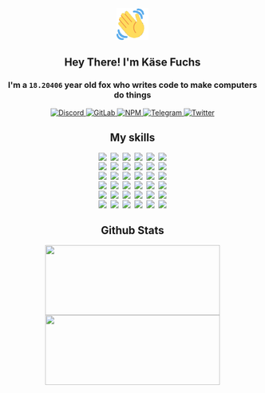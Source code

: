 <div><p align=center><img src=./resources/images/wave.gif width=64px height=64px></p><h2 align=center>Hey There! I'm Käse Fuchs</h2><h3 align=center>I'm a <code>18.20406</code> year old fox who writes code to make computers do things</h3><p align=center><a href=https://discord.com/users/507526681125322772><img alt=Discord src="https://img.shields.io/badge/Discord-5865F2?logo=discord&logoColor=white&style=flat-square#909443537e01c619ce09e3177268f956"> </a><a href=https://gitlab.com/kasefuchs><img alt=GitLab src="https://img.shields.io/badge/GitLab-330F63?logo=gitlab&logoColor=white&style=flat-square#909443537e01c619ce09e3177268f956"> </a><a href=https://npmjs.com/~kasefuchs><img alt=NPM src="https://img.shields.io/badge/NPM-CB3837?logo=npm&logoColor=white&style=flat-square#909443537e01c619ce09e3177268f956"> </a><a href=https://t.me/kasefuchs><img alt=Telegram src="https://img.shields.io/badge/Telegram-2CA5E0?logo=telegram&logoColor=white&style=flat-square#909443537e01c619ce09e3177268f956"> </a><a href=https://twitter.com/kasefuchs><img alt=Twitter src="https://img.shields.io/badge/Twitter-1DA1F2?logo=twitter&logoColor=white&style=flat-square#909443537e01c619ce09e3177268f956"></a></p><h2 align=center>My skills</h2><p align=center><a href=https://aws.amazon.com/ ><picture><source srcset="https://skillicons.dev/icons?i=aws&theme=dark#909443537e01c619ce09e3177268f956" media="(prefers-color-scheme: dark)"><source srcset="https://skillicons.dev/icons?i=aws&theme=light#909443537e01c619ce09e3177268f956" media="(prefers-color-scheme: light), (prefers-color-scheme: no-preference)"><img src="https://skillicons.dev/icons?i=aws&theme=light#909443537e01c619ce09e3177268f956"></picture></a>&nbsp;&nbsp;<a href=https://en.wikipedia.org/wiki/Bash_(Unix_shell)><picture><source srcset="https://skillicons.dev/icons?i=bash&theme=dark#909443537e01c619ce09e3177268f956" media="(prefers-color-scheme: dark)"><source srcset="https://skillicons.dev/icons?i=bash&theme=light#909443537e01c619ce09e3177268f956" media="(prefers-color-scheme: light), (prefers-color-scheme: no-preference)"><img src="https://skillicons.dev/icons?i=bash&theme=light#909443537e01c619ce09e3177268f956"></picture></a>&nbsp;&nbsp;<a href=https://discord.com/developers/docs><picture><source srcset="https://skillicons.dev/icons?i=bots&theme=dark#909443537e01c619ce09e3177268f956" media="(prefers-color-scheme: dark)"><source srcset="https://skillicons.dev/icons?i=bots&theme=light#909443537e01c619ce09e3177268f956" media="(prefers-color-scheme: light), (prefers-color-scheme: no-preference)"><img src="https://skillicons.dev/icons?i=bots&theme=light#909443537e01c619ce09e3177268f956"></picture></a>&nbsp;&nbsp;<a href=https://www.cloudflare.com/ ><picture><source srcset="https://skillicons.dev/icons?i=cloudflare&theme=dark#909443537e01c619ce09e3177268f956" media="(prefers-color-scheme: dark)"><source srcset="https://skillicons.dev/icons?i=cloudflare&theme=light#909443537e01c619ce09e3177268f956" media="(prefers-color-scheme: light), (prefers-color-scheme: no-preference)"><img src="https://skillicons.dev/icons?i=cloudflare&theme=light#909443537e01c619ce09e3177268f956"></picture></a>&nbsp;&nbsp;<a href=https://en.wikipedia.org/wiki/CSS><picture><source srcset="https://skillicons.dev/icons?i=css&theme=dark#909443537e01c619ce09e3177268f956" media="(prefers-color-scheme: dark)"><source srcset="https://skillicons.dev/icons?i=css&theme=light#909443537e01c619ce09e3177268f956" media="(prefers-color-scheme: light), (prefers-color-scheme: no-preference)"><img src="https://skillicons.dev/icons?i=css&theme=light#909443537e01c619ce09e3177268f956"></picture></a>&nbsp;&nbsp;<a href=https://www.docker.com/ ><picture><source srcset="https://skillicons.dev/icons?i=docker&theme=dark#909443537e01c619ce09e3177268f956" media="(prefers-color-scheme: dark)"><source srcset="https://skillicons.dev/icons?i=docker&theme=light#909443537e01c619ce09e3177268f956" media="(prefers-color-scheme: light), (prefers-color-scheme: no-preference)"><img src="https://skillicons.dev/icons?i=docker&theme=light#909443537e01c619ce09e3177268f956"></picture></a><br><a href=https://www.electronjs.org/ ><picture><source srcset="https://skillicons.dev/icons?i=electron&theme=dark#909443537e01c619ce09e3177268f956" media="(prefers-color-scheme: dark)"><source srcset="https://skillicons.dev/icons?i=electron&theme=light#909443537e01c619ce09e3177268f956" media="(prefers-color-scheme: light), (prefers-color-scheme: no-preference)"><img src="https://skillicons.dev/icons?i=electron&theme=light#909443537e01c619ce09e3177268f956"></picture></a>&nbsp;&nbsp;<a href=https://expressjs.com/ ><picture><source srcset="https://skillicons.dev/icons?i=express&theme=dark#909443537e01c619ce09e3177268f956" media="(prefers-color-scheme: dark)"><source srcset="https://skillicons.dev/icons?i=express&theme=light#909443537e01c619ce09e3177268f956" media="(prefers-color-scheme: light), (prefers-color-scheme: no-preference)"><img src="https://skillicons.dev/icons?i=express&theme=light#909443537e01c619ce09e3177268f956"></picture></a>&nbsp;&nbsp;<a href=https://www.figma.com/ ><picture><source srcset="https://skillicons.dev/icons?i=figma&theme=dark#909443537e01c619ce09e3177268f956" media="(prefers-color-scheme: dark)"><source srcset="https://skillicons.dev/icons?i=figma&theme=light#909443537e01c619ce09e3177268f956" media="(prefers-color-scheme: light), (prefers-color-scheme: no-preference)"><img src="https://skillicons.dev/icons?i=figma&theme=light#909443537e01c619ce09e3177268f956"></picture></a>&nbsp;&nbsp;<a href=https://firebase.google.com/ ><picture><source srcset="https://skillicons.dev/icons?i=firebase&theme=dark#909443537e01c619ce09e3177268f956" media="(prefers-color-scheme: dark)"><source srcset="https://skillicons.dev/icons?i=firebase&theme=light#909443537e01c619ce09e3177268f956" media="(prefers-color-scheme: light), (prefers-color-scheme: no-preference)"><img src="https://skillicons.dev/icons?i=firebase&theme=light#909443537e01c619ce09e3177268f956"></picture></a>&nbsp;&nbsp;<a href=https://flask.palletsprojects.com/ ><picture><source srcset="https://skillicons.dev/icons?i=flask&theme=dark#909443537e01c619ce09e3177268f956" media="(prefers-color-scheme: dark)"><source srcset="https://skillicons.dev/icons?i=flask&theme=light#909443537e01c619ce09e3177268f956" media="(prefers-color-scheme: light), (prefers-color-scheme: no-preference)"><img src="https://skillicons.dev/icons?i=flask&theme=light#909443537e01c619ce09e3177268f956"></picture></a>&nbsp;&nbsp;<a href=https://cloud.google.com/ ><picture><source srcset="https://skillicons.dev/icons?i=gcp&theme=dark#909443537e01c619ce09e3177268f956" media="(prefers-color-scheme: dark)"><source srcset="https://skillicons.dev/icons?i=gcp&theme=light#909443537e01c619ce09e3177268f956" media="(prefers-color-scheme: light), (prefers-color-scheme: no-preference)"><img src="https://skillicons.dev/icons?i=gcp&theme=light#909443537e01c619ce09e3177268f956"></picture></a><br><a href=https://git-scm.com/ ><picture><source srcset="https://skillicons.dev/icons?i=git&theme=dark#909443537e01c619ce09e3177268f956" media="(prefers-color-scheme: dark)"><source srcset="https://skillicons.dev/icons?i=git&theme=light#909443537e01c619ce09e3177268f956" media="(prefers-color-scheme: light), (prefers-color-scheme: no-preference)"><img src="https://skillicons.dev/icons?i=git&theme=light#909443537e01c619ce09e3177268f956"></picture></a>&nbsp;&nbsp;<a href=https://github.com/ ><picture><source srcset="https://skillicons.dev/icons?i=github&theme=dark#909443537e01c619ce09e3177268f956" media="(prefers-color-scheme: dark)"><source srcset="https://skillicons.dev/icons?i=github&theme=light#909443537e01c619ce09e3177268f956" media="(prefers-color-scheme: light), (prefers-color-scheme: no-preference)"><img src="https://skillicons.dev/icons?i=github&theme=light#909443537e01c619ce09e3177268f956"></picture></a>&nbsp;&nbsp;<a href=https://gitlab.com/ ><picture><source srcset="https://skillicons.dev/icons?i=gitlab&theme=dark#909443537e01c619ce09e3177268f956" media="(prefers-color-scheme: dark)"><source srcset="https://skillicons.dev/icons?i=gitlab&theme=light#909443537e01c619ce09e3177268f956" media="(prefers-color-scheme: light), (prefers-color-scheme: no-preference)"><img src="https://skillicons.dev/icons?i=gitlab&theme=light#909443537e01c619ce09e3177268f956"></picture></a>&nbsp;&nbsp;<a href=https://www.heroku.com/ ><picture><source srcset="https://skillicons.dev/icons?i=heroku&theme=dark#909443537e01c619ce09e3177268f956" media="(prefers-color-scheme: dark)"><source srcset="https://skillicons.dev/icons?i=heroku&theme=light#909443537e01c619ce09e3177268f956" media="(prefers-color-scheme: light), (prefers-color-scheme: no-preference)"><img src="https://skillicons.dev/icons?i=heroku&theme=light#909443537e01c619ce09e3177268f956"></picture></a>&nbsp;&nbsp;<a href=https://en.wikipedia.org/wiki/HTML><picture><source srcset="https://skillicons.dev/icons?i=html&theme=dark#909443537e01c619ce09e3177268f956" media="(prefers-color-scheme: dark)"><source srcset="https://skillicons.dev/icons?i=html&theme=light#909443537e01c619ce09e3177268f956" media="(prefers-color-scheme: light), (prefers-color-scheme: no-preference)"><img src="https://skillicons.dev/icons?i=html&theme=light#909443537e01c619ce09e3177268f956"></picture></a>&nbsp;&nbsp;<a href=https://en.wikipedia.org/wiki/JavaScript><picture><source srcset="https://skillicons.dev/icons?i=js&theme=dark#909443537e01c619ce09e3177268f956" media="(prefers-color-scheme: dark)"><source srcset="https://skillicons.dev/icons?i=js&theme=light#909443537e01c619ce09e3177268f956" media="(prefers-color-scheme: light), (prefers-color-scheme: no-preference)"><img src="https://skillicons.dev/icons?i=js&theme=light#909443537e01c619ce09e3177268f956"></picture></a><br><a href=https://en.wikipedia.org/wiki/Linux><picture><source srcset="https://skillicons.dev/icons?i=linux&theme=dark#909443537e01c619ce09e3177268f956" media="(prefers-color-scheme: dark)"><source srcset="https://skillicons.dev/icons?i=linux&theme=light#909443537e01c619ce09e3177268f956" media="(prefers-color-scheme: light), (prefers-color-scheme: no-preference)"><img src="https://skillicons.dev/icons?i=linux&theme=light#909443537e01c619ce09e3177268f956"></picture></a>&nbsp;&nbsp;<a href=https://mui.com/ ><picture><source srcset="https://skillicons.dev/icons?i=materialui&theme=dark#909443537e01c619ce09e3177268f956" media="(prefers-color-scheme: dark)"><source srcset="https://skillicons.dev/icons?i=materialui&theme=light#909443537e01c619ce09e3177268f956" media="(prefers-color-scheme: light), (prefers-color-scheme: no-preference)"><img src="https://skillicons.dev/icons?i=materialui&theme=light#909443537e01c619ce09e3177268f956"></picture></a>&nbsp;&nbsp;<a href=https://en.wikipedia.org/wiki/Markdown><picture><source srcset="https://skillicons.dev/icons?i=md&theme=dark#909443537e01c619ce09e3177268f956" media="(prefers-color-scheme: dark)"><source srcset="https://skillicons.dev/icons?i=md&theme=light#909443537e01c619ce09e3177268f956" media="(prefers-color-scheme: light), (prefers-color-scheme: no-preference)"><img src="https://skillicons.dev/icons?i=md&theme=light#909443537e01c619ce09e3177268f956"></picture></a>&nbsp;&nbsp;<a href=https://www.mongodb.com/ ><picture><source srcset="https://skillicons.dev/icons?i=mongodb&theme=dark#909443537e01c619ce09e3177268f956" media="(prefers-color-scheme: dark)"><source srcset="https://skillicons.dev/icons?i=mongodb&theme=light#909443537e01c619ce09e3177268f956" media="(prefers-color-scheme: light), (prefers-color-scheme: no-preference)"><img src="https://skillicons.dev/icons?i=mongodb&theme=light#909443537e01c619ce09e3177268f956"></picture></a>&nbsp;&nbsp;<a href=https://www.mysql.com/ ><picture><source srcset="https://skillicons.dev/icons?i=mysql&theme=dark#909443537e01c619ce09e3177268f956" media="(prefers-color-scheme: dark)"><source srcset="https://skillicons.dev/icons?i=mysql&theme=light#909443537e01c619ce09e3177268f956" media="(prefers-color-scheme: light), (prefers-color-scheme: no-preference)"><img src="https://skillicons.dev/icons?i=mysql&theme=light#909443537e01c619ce09e3177268f956"></picture></a>&nbsp;&nbsp;<a href=https://nextjs.org/ ><picture><source srcset="https://skillicons.dev/icons?i=nextjs&theme=dark#909443537e01c619ce09e3177268f956" media="(prefers-color-scheme: dark)"><source srcset="https://skillicons.dev/icons?i=nextjs&theme=light#909443537e01c619ce09e3177268f956" media="(prefers-color-scheme: light), (prefers-color-scheme: no-preference)"><img src="https://skillicons.dev/icons?i=nextjs&theme=light#909443537e01c619ce09e3177268f956"></picture></a><br><a href=https://nodejs.org/en/ ><picture><source srcset="https://skillicons.dev/icons?i=nodejs&theme=dark#909443537e01c619ce09e3177268f956" media="(prefers-color-scheme: dark)"><source srcset="https://skillicons.dev/icons?i=nodejs&theme=light#909443537e01c619ce09e3177268f956" media="(prefers-color-scheme: light), (prefers-color-scheme: no-preference)"><img src="https://skillicons.dev/icons?i=nodejs&theme=light#909443537e01c619ce09e3177268f956"></picture></a>&nbsp;&nbsp;<a href=https://www.postgresql.org/ ><picture><source srcset="https://skillicons.dev/icons?i=postgres&theme=dark#909443537e01c619ce09e3177268f956" media="(prefers-color-scheme: dark)"><source srcset="https://skillicons.dev/icons?i=postgres&theme=light#909443537e01c619ce09e3177268f956" media="(prefers-color-scheme: light), (prefers-color-scheme: no-preference)"><img src="https://skillicons.dev/icons?i=postgres&theme=light#909443537e01c619ce09e3177268f956"></picture></a>&nbsp;&nbsp;<a href=https://learn.microsoft.com/en-us/powershell/ ><picture><source srcset="https://skillicons.dev/icons?i=powershell&theme=dark#909443537e01c619ce09e3177268f956" media="(prefers-color-scheme: dark)"><source srcset="https://skillicons.dev/icons?i=powershell&theme=light#909443537e01c619ce09e3177268f956" media="(prefers-color-scheme: light), (prefers-color-scheme: no-preference)"><img src="https://skillicons.dev/icons?i=powershell&theme=light#909443537e01c619ce09e3177268f956"></picture></a>&nbsp;&nbsp;<a href=https://www.python.org/ ><picture><source srcset="https://skillicons.dev/icons?i=py&theme=dark#909443537e01c619ce09e3177268f956" media="(prefers-color-scheme: dark)"><source srcset="https://skillicons.dev/icons?i=py&theme=light#909443537e01c619ce09e3177268f956" media="(prefers-color-scheme: light), (prefers-color-scheme: no-preference)"><img src="https://skillicons.dev/icons?i=py&theme=light#909443537e01c619ce09e3177268f956"></picture></a>&nbsp;&nbsp;<a href=https://www.raspberrypi.org/ ><picture><source srcset="https://skillicons.dev/icons?i=raspberrypi&theme=dark#909443537e01c619ce09e3177268f956" media="(prefers-color-scheme: dark)"><source srcset="https://skillicons.dev/icons?i=raspberrypi&theme=light#909443537e01c619ce09e3177268f956" media="(prefers-color-scheme: light), (prefers-color-scheme: no-preference)"><img src="https://skillicons.dev/icons?i=raspberrypi&theme=light#909443537e01c619ce09e3177268f956"></picture></a>&nbsp;&nbsp;<a href=https://reactjs.org/ ><picture><source srcset="https://skillicons.dev/icons?i=react&theme=dark#909443537e01c619ce09e3177268f956" media="(prefers-color-scheme: dark)"><source srcset="https://skillicons.dev/icons?i=react&theme=light#909443537e01c619ce09e3177268f956" media="(prefers-color-scheme: light), (prefers-color-scheme: no-preference)"><img src="https://skillicons.dev/icons?i=react&theme=light#909443537e01c619ce09e3177268f956"></picture></a><br><a href=https://redux.js.org/ ><picture><source srcset="https://skillicons.dev/icons?i=redux&theme=dark#909443537e01c619ce09e3177268f956" media="(prefers-color-scheme: dark)"><source srcset="https://skillicons.dev/icons?i=redux&theme=light#909443537e01c619ce09e3177268f956" media="(prefers-color-scheme: light), (prefers-color-scheme: no-preference)"><img src="https://skillicons.dev/icons?i=redux&theme=light#909443537e01c619ce09e3177268f956"></picture></a>&nbsp;&nbsp;<a href=https://en.wikipedia.org/wiki/Regular_expression><picture><source srcset="https://skillicons.dev/icons?i=regex&theme=dark#909443537e01c619ce09e3177268f956" media="(prefers-color-scheme: dark)"><source srcset="https://skillicons.dev/icons?i=regex&theme=light#909443537e01c619ce09e3177268f956" media="(prefers-color-scheme: light), (prefers-color-scheme: no-preference)"><img src="https://skillicons.dev/icons?i=regex&theme=light#909443537e01c619ce09e3177268f956"></picture></a>&nbsp;&nbsp;<a href=https://en.wikipedia.org/wiki/Sass_(stylesheet_language)><picture><source srcset="https://skillicons.dev/icons?i=sass&theme=dark#909443537e01c619ce09e3177268f956" media="(prefers-color-scheme: dark)"><source srcset="https://skillicons.dev/icons?i=sass&theme=light#909443537e01c619ce09e3177268f956" media="(prefers-color-scheme: light), (prefers-color-scheme: no-preference)"><img src="https://skillicons.dev/icons?i=sass&theme=light#909443537e01c619ce09e3177268f956"></picture></a>&nbsp;&nbsp;<a href=https://www.typescriptlang.org/ ><picture><source srcset="https://skillicons.dev/icons?i=ts&theme=dark#909443537e01c619ce09e3177268f956" media="(prefers-color-scheme: dark)"><source srcset="https://skillicons.dev/icons?i=ts&theme=light#909443537e01c619ce09e3177268f956" media="(prefers-color-scheme: light), (prefers-color-scheme: no-preference)"><img src="https://skillicons.dev/icons?i=ts&theme=light#909443537e01c619ce09e3177268f956"></picture></a>&nbsp;&nbsp;<a href=https://unity.com/ ><picture><source srcset="https://skillicons.dev/icons?i=unity&theme=dark#909443537e01c619ce09e3177268f956" media="(prefers-color-scheme: dark)"><source srcset="https://skillicons.dev/icons?i=unity&theme=light#909443537e01c619ce09e3177268f956" media="(prefers-color-scheme: light), (prefers-color-scheme: no-preference)"><img src="https://skillicons.dev/icons?i=unity&theme=light#909443537e01c619ce09e3177268f956"></picture></a>&nbsp;&nbsp;<a href=https://workers.cloudflare.com/ ><picture><source srcset="https://skillicons.dev/icons?i=workers&theme=dark#909443537e01c619ce09e3177268f956" media="(prefers-color-scheme: dark)"><source srcset="https://skillicons.dev/icons?i=workers&theme=light#909443537e01c619ce09e3177268f956" media="(prefers-color-scheme: light), (prefers-color-scheme: no-preference)"><img src="https://skillicons.dev/icons?i=workers&theme=light#909443537e01c619ce09e3177268f956"></picture></a><br></p><h2 align=center>Github Stats</h2><p align=center><picture><source srcset="https://github-readme-stats-kasefuchs.vercel.app/api/?count_private=true&hide_border=true&hide_rank=true&line_height=20&hide_title=true&username=Kasefuchs&theme=dark#909443537e01c619ce09e3177268f956" media="(prefers-color-scheme: dark)"><source srcset="https://github-readme-stats-kasefuchs.vercel.app/api/?count_private=true&hide_border=true&hide_rank=true&line_height=20&hide_title=true&username=Kasefuchs&theme=light#909443537e01c619ce09e3177268f956" media="(prefers-color-scheme: light), (prefers-color-scheme: no-preference)"><img align=middle width=350 height=140 src="https://github-readme-stats-kasefuchs.vercel.app/api/?count_private=true&hide_border=true&hide_rank=true&line_height=20&hide_title=true&username=Kasefuchs&theme=light#909443537e01c619ce09e3177268f956"></picture><picture><source srcset="https://github-readme-stats-kasefuchs.vercel.app/api/top-langs/?count_private=true&hide_border=true&layout=compact&username=Kasefuchs&theme=dark#909443537e01c619ce09e3177268f956" media="(prefers-color-scheme: dark)"><source srcset="https://github-readme-stats-kasefuchs.vercel.app/api/top-langs/?count_private=true&hide_border=true&layout=compact&username=Kasefuchs&theme=light#909443537e01c619ce09e3177268f956" media="(prefers-color-scheme: light), (prefers-color-scheme: no-preference)"><img align=middle width=350 height=140 src="https://github-readme-stats-kasefuchs.vercel.app/api/top-langs/?count_private=true&hide_border=true&layout=compact&username=Kasefuchs&theme=light#909443537e01c619ce09e3177268f956"></picture></p><img src="https://hit.yhype.me/github/profile?user_id=64592097#909443537e01c619ce09e3177268f956" alt=""></div>